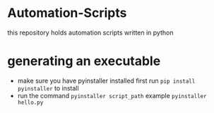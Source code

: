 # Automation-Scripts
this repository holds automation scripts written in python


# generating an executable 
* make sure you have pyinstaller installed first run   `pip install pyinstaller` to install
* run the command `pyinstaller script_path` example `pyinstaller hello.py`
